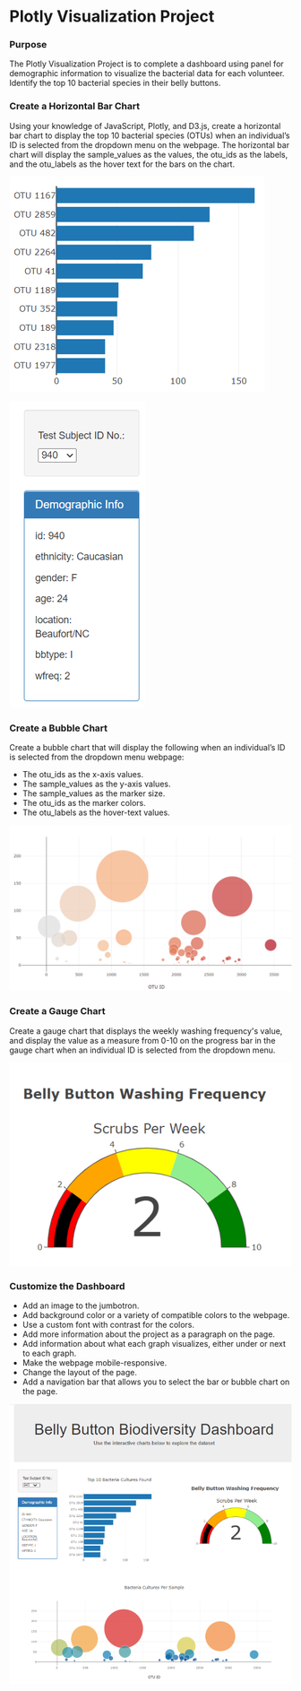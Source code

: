 # Plotly Visualization Project
### Purpose
The Plotly Visualization Project is to complete a dashboard using panel for demographic information to visualize the bacterial data for each volunteer. Identify the top 10 bacterial species in their belly buttons. 

### Create a Horizontal Bar Chart
Using your knowledge of JavaScript, Plotly, and D3.js, create a horizontal bar chart to display the top 10 bacterial species (OTUs) when an individual’s ID is selected from the dropdown menu on the webpage. The horizontal bar chart will display the sample_values as the values, the otu_ids as the labels, and the otu_labels as the hover text for the bars on the chart.

![`BarGraph`](https://github.com/gracemarshall/GraceTMarshall.io-plotly_Biodiversity/blob/main/images/BarGraph.png)

![`Dropdown`](https://github.com/gracemarshall/GraceTMarshall.io-plotly_Biodiversity/blob/main/images/Dropdown.png)


### Create a Bubble Chart
Create a bubble chart that will display the following when an individual’s ID is selected from the dropdown menu webpage:

- The otu_ids as the x-axis values.
- The sample_values as the y-axis values.
- The sample_values as the marker size.
- The otu_ids as the marker colors.
- The otu_labels as the hover-text values.

![`BubbleGraph`](https://github.com/gracemarshall/GraceTMarshall.io-plotly_Biodiversity/blob/main/images/BubbleGraph.png)

### Create a Gauge Chart
Create a gauge chart that displays the weekly washing frequency's value, and display the value as a measure from 0-10 on the progress bar in the gauge chart when an individual ID is selected from the dropdown menu.

![`GaugeChart`](https://github.com/gracemarshall/GraceTMarshall.io-plotly_Biodiversity/blob/main/images/Gauge.png)

### Customize the Dashboard
- Add an image to the jumbotron.
- Add background color or a variety of compatible colors to the webpage.
- Use a custom font with contrast for the colors.
- Add more information about the project as a paragraph on the page.
- Add information about what each graph visualizes, either under or next   to each graph.
- Make the webpage mobile-responsive.
- Change the layout of the page.
- Add a navigation bar that allows you to select the bar or bubble chart   on the page.

![`DashBoard`](https://github.com/gracemarshall/GraceTMarshall.io-plotly_Biodiversity/blob/main/images/Dashboard.png)




